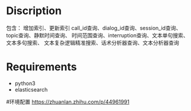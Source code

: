 # Discription

包含：	增加索引、更新索引
		call_id查询、dialog_id查询、session_id查询、topic查询、静默时间查询、
		时间范围查询、interruption查询、文本单句搜索、文本多句搜索、
		文本复杂逻辑精准搜索、话术分析器查询、文本分析器查询

# Requirements
- python3
- elasticsearch

#环境配置
https://zhuanlan.zhihu.com/p/44961991
